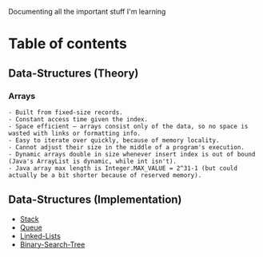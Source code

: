 Documenting all the important stuff I'm learning 

  # Table of contents

  
  ## Data-Structures (Theory)

  ### Arrays 
    - Built from fixed-size records.
    - Constant access time given the index.
    - Space efficient – arrays consist only of the data, so no space is wasted with links or formatting info.
    - Easy to iterate over quickly, because of memory locality.
    - Cannot adjust their size in the middle of a program's execution.
    - Dynamic arrays double in size whenever insert index is out of bound (Java's ArrayList is dynamic, while int isn't).
    - Java array max length is Integer.MAX_VALUE = 2^31-1 (but could actually be a bit shorter because of reserved memory).


  ## Data-Structures (Implementation)
  
- [Stack](Data-Structures/Stack.md)
- [Queue](Data-Structures/Queue.md)
- [Linked-Lists](Data-Structures/LL.md)
- [Binary-Search-Tree](Data-Structures/BST.md)
